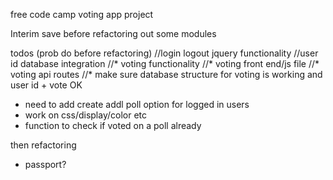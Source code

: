 free code camp voting app project

Interim save before refactoring out some modules

todos (prob do before refactoring)
//login logout jquery functionality
//user id database integration
//* voting functionality
//* voting front end/js file
//* voting api routes
//* make sure database structure for voting is working and user id + vote OK

* need to add create addl poll option for logged in users
* work on css/display/color etc
* function to check if voted on a poll already


then refactoring

* passport?



